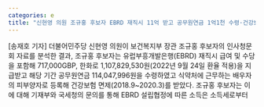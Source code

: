 ```yaml
---
categories: e
title: "신현영 의원 조규홍 후보자 EBRD 재직시 11억 받고 공무원연금 1억1천 수령·건강보험 피부양자 신청"
---
```

[송재호 기자] 더불어민주당 신현영 의원이 보건복지부 장관 조규홍 후보자의 인사청문회 자료를 분석한 결과, 조규홍 후보자는 유럽부흥개발은행(EBRD) 재직시 급여 및 수당을 포함해 717,000GBP, 한화로 1,107,829,530원(2022년 9월 24일 환율 적용)을 지급받고 해당 기간 공무원연금 114,047,996원을 수령하였고 식약처에 근무하는 배우자의 피부양자로 등록해 건강보험 면제(2018.9~2020.3)를 받았다. 조규홍 후보자는 이에 대해 기재부와 국세청의 문의를 통해 EBRD 설립협정에 따른 소득은 소득세로부터